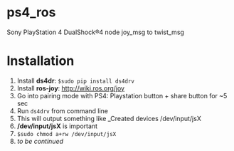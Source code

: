 # ps4_ros
Sony PlayStation 4 DualShock®4 node joy_msg to twist_msg

# Installation
1. Install __ds4dr__: `$sudo pip install ds4drv` 
1. Install __ros-joy__: http://wiki.ros.org/joy
1. Go into pairing mode with PS4: Playstation button + share button for ~5 sec
1. Run `ds4drv` from command line
  1. This will output something like _Created devices /dev/input/jsX
  1. __/dev/input/jsX__ is important
  1. `$sudo chmod a+rw /dev/input/jsX`
1. _to be continued_
